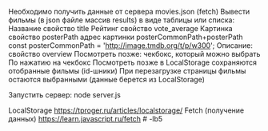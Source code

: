 Необходимо получить данные от сервера movies.json (fetch)
Вывести фильмы (в json файле массив results) в виде таблицы или списка:
Название
  свойство title
Рейтинг
  свойство vote_average
Картинка
  свойство posterPath 
  адрес картинки posterCommonPath+posterPath
  const posterCommonPath = 'http://image.tmdb.org/t/p/w300';
Описание:
  свойство overview
Посмотреть позже:
  чекбокс, который можно выбрать
По нажатию на чекбокс Посмотреть позже в LocalStorage сохраняются отобранные фильмы (id-шники)
При перезагрузке страницы фильмы остаются выбранными (данные берется из LocalStorage)

Запустить сервер:
node server.js

LocalStorage
https://tproger.ru/articles/localstorage/
Fetch (получение данных)
https://learn.javascript.ru/fetch
#   - l b 5  
 